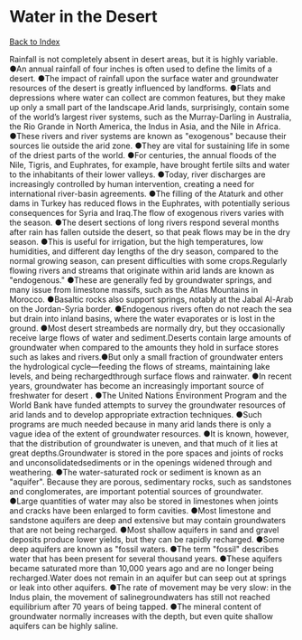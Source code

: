 # Water in the Desert
[Back to Index](https://github.com/windows10010/tpoExtractor/blob/master/README.md)

Rainfall is not completely absent in desert areas, but it is highly variable. ●An annual rainfall of four inches is often used to define the limits of a desert. ●The impact of rainfall upon the surface water and groundwater resources of the desert is greatly influenced by landforms. ●Flats and depressions where water can collect are common features, but they make up only a small part of the landscape.Arid lands, surprisingly, contain some of the world’s largest river systems, such as the Murray-Darling in Australia, the Rio Grande in North America, the Indus in Asia, and the Nile in Africa. ●These rivers and river systems are known as "exogenous" because their sources lie outside the arid zone. ●They are vital for sustaining life in some of the driest parts of the world. ●For centuries, the annual floods of the Nile, Tigris, and Euphrates, for example, have brought fertile silts and water to the inhabitants of their lower valleys. ●Today, river discharges are increasingly controlled by human intervention, creating a need for international river-basin agreements. ●The filling of the Ataturk and other dams in Turkey has reduced flows in the Euphrates, with potentially serious consequences for Syria and Iraq.The flow of exogenous rivers varies with the season. ●The desert sections of long rivers respond several months after rain has fallen outside the desert, so that peak flows may be in the dry season. ●This is useful for irrigation, but the high temperatures, low humidities, and different day lengths of the dry season, compared to the normal growing season, can present difficulties with some crops.Regularly flowing rivers and streams that originate within arid lands are known as "endogenous." ●These are generally fed by groundwater springs, and many issue from limestone massifs, such as the Atlas Mountains in Morocco. ●Basaltic rocks also support springs, notably at the Jabal Al-Arab on the Jordan-Syria border. ●Endogenous rivers often do not reach the sea but drain into inland basins, where the water evaporates or is lost in the ground. ●Most desert streambeds are normally dry, but they occasionally receive large flows of water and sediment.Deserts contain large amounts of groundwater when compared to the amounts they hold in surface stores such as lakes and rivers.●But only a small fraction of groundwater enters the hydrological cycle—feeding the flows of streams, maintaining lake levels, and being rechargedthrough surface flows and rainwater. ●In recent years, groundwater has become an increasingly important source of freshwater for desert . ●The United Nations Environment Program and the World Bank have funded attempts to survey the groundwater resources of arid lands and to develop appropriate extraction techniques. ●Such programs are much needed because in many arid lands there is only a vague idea of the extent of groundwater resources. ●It is known, however, that the distribution of groundwater is uneven, and that much of it lies at great depths.Groundwater is stored in the pore spaces and joints of rocks and unconsolidatedsediments or in the openings widened through and weathering. ●The water-saturated rock or sediment is known as an "aquifer". Because they are porous, sedimentary rocks, such as sandstones and conglomerates, are important potential sources of groundwater. ●Large quantities of water may also be stored in limestones when joints and cracks have been enlarged to form cavities. ●Most limestone and sandstone aquifers are deep and extensive but may contain groundwaters that are not being recharged. ●Most shallow aquifers in sand and gravel deposits produce lower yields, but they can be rapidly recharged. ●Some deep aquifers are known as "fossil waters. ●The term "fossil" describes water that has been present for several thousand years. ●These aquifers became saturated more than 10,000 years ago and are no longer being recharged.Water does not remain in an aquifer but can seep out at springs or leak into other aquifers. ●The rate of movement may be very slow: in the Indus plain, the movement of salinegroundwaters has still not reached equilibrium after 70 years of being tapped. ●The mineral content of groundwater normally increases with the depth, but even quite shallow aquifers can be highly saline.